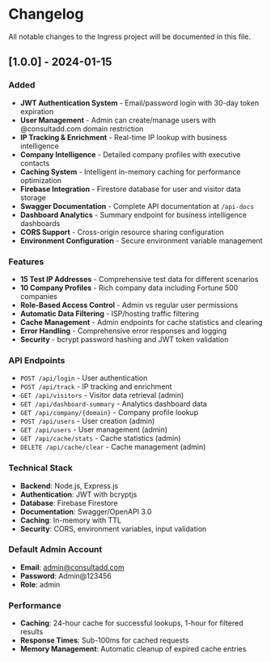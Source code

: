 # Changelog

All notable changes to the Ingress project will be documented in this file.

## [1.0.0] - 2024-01-15

### Added

- **JWT Authentication System** - Email/password login with 30-day token expiration
- **User Management** - Admin can create/manage users with @consultadd.com domain restriction
- **IP Tracking & Enrichment** - Real-time IP lookup with business intelligence
- **Company Intelligence** - Detailed company profiles with executive contacts
- **Caching System** - Intelligent in-memory caching for performance optimization
- **Firebase Integration** - Firestore database for user and visitor data storage
- **Swagger Documentation** - Complete API documentation at `/api-docs`
- **Dashboard Analytics** - Summary endpoint for business intelligence dashboards
- **CORS Support** - Cross-origin resource sharing configuration
- **Environment Configuration** - Secure environment variable management

### Features

- **15 Test IP Addresses** - Comprehensive test data for different scenarios
- **10 Company Profiles** - Rich company data including Fortune 500 companies
- **Role-Based Access Control** - Admin vs regular user permissions
- **Automatic Data Filtering** - ISP/hosting traffic filtering
- **Cache Management** - Admin endpoints for cache statistics and clearing
- **Error Handling** - Comprehensive error responses and logging
- **Security** - bcrypt password hashing and JWT token validation

### API Endpoints

- `POST /api/login` - User authentication
- `POST /api/track` - IP tracking and enrichment
- `GET /api/visitors` - Visitor data retrieval (admin)
- `GET /api/dashboard-summary` - Analytics dashboard data
- `GET /api/company/{domain}` - Company profile lookup
- `POST /api/users` - User creation (admin)
- `GET /api/users` - User management (admin)
- `GET /api/cache/stats` - Cache statistics (admin)
- `DELETE /api/cache/clear` - Cache management (admin)

### Technical Stack

- **Backend**: Node.js, Express.js
- **Authentication**: JWT with bcryptjs
- **Database**: Firebase Firestore
- **Documentation**: Swagger/OpenAPI 3.0
- **Caching**: In-memory with TTL
- **Security**: CORS, environment variables, input validation

### Default Admin Account

- **Email**: admin@consultadd.com
- **Password**: Admin@123456
- **Role**: admin

### Performance

- **Caching**: 24-hour cache for successful lookups, 1-hour for filtered results
- **Response Times**: Sub-100ms for cached requests
- **Memory Management**: Automatic cleanup of expired cache entries
